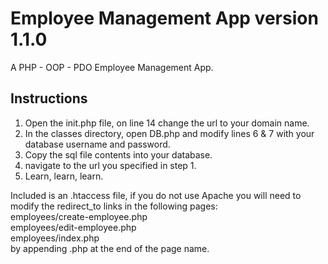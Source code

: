 # Employee Management App version 1.1.0  
A PHP - OOP - PDO Employee Management App.  
  
  
## Instructions  
1. Open the init.php file, on line 14 change the url to your domain name.  
2. In the classes directory, open DB.php and modify lines 6 & 7 with your database username and password.  
3. Copy the sql file contents into your database.   
4. navigate to the url you specified in step 1.  
5. Learn, learn, learn.  
  

Included is an .htaccess file, if you do not use Apache you will need to modify the redirect_to links in the following pages:  
employees/create-employee.php  
employees/edit-employee.php  
employees/index.php  
by appending .php at the end of the page name. 

